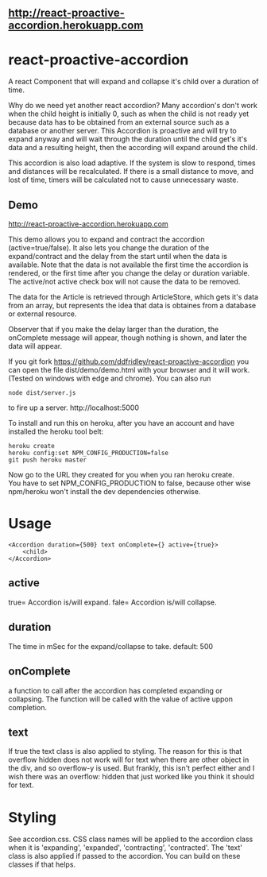 ## http://react-proactive-accordion.herokuapp.com
# react-proactive-accordion
A react Component that will expand and collapse it's child over a duration of time.

Why do we need yet another react accordion? Many accordion's don't work when the child height is initially 0, such as when the child  is not ready yet because data has to be obtained from an external source such as a database or another server.  This Accordion is proactive and will try to expand anyway and will wait through the duration until the child get's it's data and a resulting height, then the according will expand around the child.

This accordion is also load adaptive.  If the system is slow to respond, times and distances will be recalculated. If there is a small distance to move, and lost of time, timers will be calculated not to cause unnecessary waste.

## Demo
http://react-proactive-accordion.herokuapp.com

This demo allows you to expand and contract the accordion (active=true/false).  It also lets you change the duration of the expand/contract and the delay from the start until when the data is available. Note that the data is not available the first time the accordion is rendered, or the first time after you change the delay or duration variable. The active/not active check box will not cause the data to be removed.

The data for the Article is retrieved through ArticleStore, which gets it's data from an array, but represents the idea that data is obtaines from a database or external resource.  

Observer that if you make the delay larger than the duration, the onComplete message will appear, though nothing is shown, and later the data will appear.

If you git fork https://github.com/ddfridley/react-proactive-accordion you can open the file dist/demo/demo.html with your browser and it will work. (Tested on windows with edge and chrome). You can also run 

    node dist/server.js 
    
to fire up a server. http://localhost:5000

To install and run this on heroku, after you have an account and have installed the heroku tool belt:

    heroku create
    heroku config:set NPM_CONFIG_PRODUCTION=false
    git push heroku master

Now go to the URL they created for you when you ran heroku create.  
You have to set NPM_CONFIG_PRODUCTION to false, because other wise npm/heroku won't install the dev dependencies otherwise.

# Usage

    <Accordion duration={500} text onComplete={} active={true}>
        <child>
    </Accordion>

## active
true= Accordion is/will expand.
fale= Accordion is/will collapse.

## duration
The time in mSec for the expand/collapse to take.
default: 500

## onComplete 

a function to call after the accordion has completed expanding or collapsing.  The function will be called with the value of active uppon completion.

## text
If true the text class is also applied to styling.  The reason for this is that overflow hidden does not work will for text when there are other object in the div, and so overflow-y is used.  But frankly, this isn't perfect either and I wish there was an overflow: hidden that just worked like you think it should for text. 

# Styling

See accordion.css.  CSS class names will be applied to the accordion class when it is 'expanding', 'expanded', 'contracting', 'contracted'.  The 'text' class is also applied if passed to the accordion. You can build on these classes if that helps.
